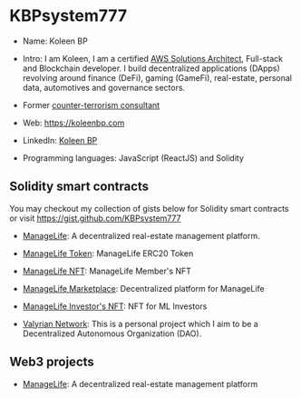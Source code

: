 # KBPsystem777
- Name: Koleen BP
- Intro: I am Koleen, I am a certified [AWS Solutions Architect](https://www.credly.com/badges/4ee1f735-b7e0-40bd-b679-794ea1bcf385/public_url), Full-stack and Blockchain developer. I build decentralized applications (DApps) revolving around finance (DeFi), gaming (GameFi), real-estate, personal data, automotives and governance sectors.
- Former [counter-terrorism consultant](https://www.un.org/en/ga/sixth/75/int_terrorism/philippines_e.pdf)
- Web: https://koleenbp.com
- LinkedIn: [Koleen BP](https://www.linkedin.com/in/koleenbp)

- Programming languages: JavaScript (ReactJS) and Solidity

## Solidity smart contracts

You may checkout my collection of gists below for Solidity smart contracts or visit https://gist.github.com/KBPsystem777

- [ManageLife](https://managelife.co): A decentralized real-estate management platform.
- [ManageLife Token](https://etherscan.io/address/0x113361a5ca06a36b63646d6ab076f3d040970c97): ManageLife ERC20 Token
- [ManageLife NFT](https://etherscan.io/address/0x5aa43df98b3fa29595c2884f16ee977fbf3ec344): ManageLife Member's NFT
- [ManageLife Marketplace](https://etherscan.io/address/0x81906929b10416a65a305d498267fe20adfc4746): Decentralized platform for ManageLife
- [ManageLife Investor's NFT](https://etherscan.io/address/0x553e305f2d8dca274b19b1cef35720d4bc7f8fa0): NFT for ML Investors

- [Valyrian Network](https://vlnt.vercel.app/): This is a personal project which I aim to be a Decentralized Autonomous Organization (DAO).

## Web3 projects
- [ManageLife](https://www.managelife.io): A decentralized real-estate management platform

